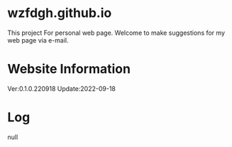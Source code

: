 # wzfdgh.github.io
This project For personal web page.
Welcome to make suggestions for my web page via e-mail.

# Website Information
Ver:0.1.0.220918
Update:2022-09-18

# Log
null
